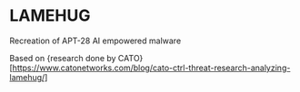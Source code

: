 # LAMEHUG

Recreation of APT-28 AI empowered malware

Based on {research done by CATO}[https://www.catonetworks.com/blog/cato-ctrl-threat-research-analyzing-lamehug/]
